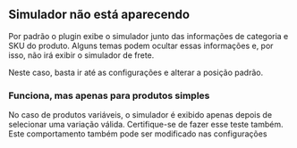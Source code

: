 ## Simulador não está aparecendo

Por padrão o plugin exibe o simulador junto das informações de categoria e SKU do produto. Alguns temas podem ocultar essas informações e, por isso, não irá exibir o simulador de frete.

Neste caso, basta ir até as configurações e alterar a posição padrão.

### Funciona, mas apenas para produtos simples

No caso de produtos variáveis, o simulador é exibido apenas depois de selecionar uma variação válida. Certifique-se de fazer esse teste também. Este comportamento também pode ser modificado nas configurações
